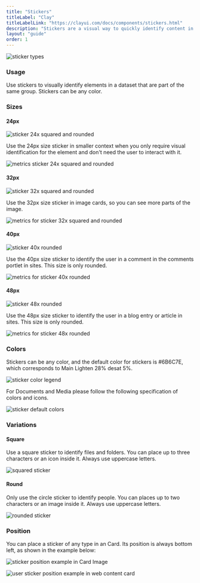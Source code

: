 ```yaml
---
title: "Stickers"
titleLabel: "Clay"
titleLabelLink: "https://clayui.com/docs/components/stickers.html"
description: "Stickers are a visual way to quickly identify content in a different way than badges and labels."
layout: "guide"
order: 1
---
```

![sticker types](/lexicon/images/Sticker32.jpg)

### Usage
Use stickers to visually identify elements in a dataset that are part of the same group. Stickers can be any color.

### Sizes

#### 24px

![sticker 24x squared and rounded](/lexicon/images/Sticker24.jpg)

Use the 24px size sticker in smaller context when you only require visual identification for the element and don't need the user to interact with it.

![metrics sticker 24x squared and rounded](/lexicon/images/Sticker24Metrics.jpg)

#### 32px

![sticker 32x squared and rounded](/lexicon/images/Sticker32.jpg)

Use the 32px size sticker in image cards, so you can see more parts of the image.

![metrics for sticker 32x squared and rounded](/lexicon/images/Sticker32Metrics.jpg)

#### 40px

![sticker 40x rounded](/lexicon/images/Sticker40.jpg)

Use the 40px size sticker to identify the user in a comment in the comments portlet in sites. This size is only rounded.

![metrics for sticker 40x rounded](/lexicon/images/Sticker40Metrics.jpg)

#### 48px

![sticker 48x rounded](/lexicon/images/Sticker48.jpg)

Use the 48px size sticker to identify the user in a blog entry or article in sites. This size is only rounded.

![metrics for sticker 48x rounded](/lexicon/images/Sticker48Metrics.jpg)

### Colors
Stickers can be any color, and the default color for stickers is #6B6C7E, which corresponds to Main Lighten 28% desat 5%.

![sticker color legend](/lexicon/images/StickerColorLegend.jpg)

For Documents and Media please follow the following specification of colors and icons.

![sticker default colors](/lexicon/images/StickerColors.jpg)

### Variations

#### Square

Use a square sticker to identify files and folders. You can place up to three characters or an icon inside it. Always use uppercase letters.

![squared sticker](/lexicon/images/StickerSquared.jpg)

#### Round

Only use the circle sticker to identify people. You can places up to two characters or an image inside it. Always use uppercase letters.

![rounded sticker](/lexicon/images/StickerRounded.jpg)

### Position
You can place a sticker of any type in an Card. Its position is always bottom left, as shown in the example below:

![sticker position example in Card Image](/lexicon/images/CardImage.jpg)

![user sticker position example in web content card](/lexicon/images/CardFileUser.jpg)
